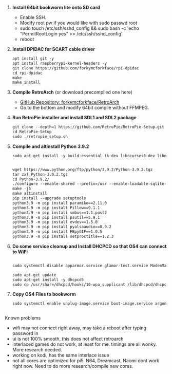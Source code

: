 1. **Install 64bit bookworm lite onto SD card**
   - Enable SSH.
   - Modify root pw if you would like with sudo passwd root
   - sudo touch /etc/ssh/sshd_config && sudo bash -c 'echo "PermitRootLogin yes" >> /etc/ssh/sshd_config'
   - reboot

2. **Install DPIDAC for SCART cable driver**
   ```markdown
   apt install git -y
   apt install raspberrypi-kernel-headers -y
   git clone https://github.com/forkymcforkface/rpi-dpidac
   cd rpi-dpidac
   make
   make install

4. **Compile RetroArch** (or download precompiled one here)
   - [GitHub Repository: forkymcforkface/RetroArch](https://github.com/forkymcforkface/RetroArch)
   - Go to the bottom and modify 64bit compile without FFMPEG.

5. **Run RetroPie installer and install SDL1 and SDL2 package**
    ```markdown 
    git clone --depth=1 https://github.com/RetroPie/RetroPie-Setup.git
    cd RetroPie-Setup
    sudo ./retropie_setup.sh

6. **Compile and altinstall Python 3.9.2**
   ```markdown
   sudo apt-get install -y build-essential tk-dev libncurses5-dev libncursesw5-dev libreadline6-dev libdb5.3-dev libgdbm-dev libsqlite3-dev libssl-dev libbz2-dev libexpat1-dev liblzma-dev zlib1g-dev libffi-dev tar wget   vim systemtap-sdt-dev libsdl1.2-dev libimagequant0 libtiff5-dev libreadline8 librhash0 librole-tiny-perl librsvg2-2 librsvg2-common librtmp-dev librtmp1 librubberband2 libsamplerate0 libsasl2-2 libsasl2-modules-db libsasl2-modules libsdl-image1.2-dev libsdl-image1.2 libsdl-mixer1.2 libsdl-ttf2.0-0 libsdl1.2-dev libsdl1.2debian libsdl2-2.0-0 libsdl2-dev libsdl2-image-2.0-0 libsdl2-image-dev libsdl2-mixer-2.0-0 libsdl2-mixer-dev libsdl2-net-2.0-0 libsdl2-net-dev libsdl2-ttf-2.0-0 libsdl2-ttf-dev

   
   wget https://www.python.org/ftp/python/3.9.2/Python-3.9.2.tgz
   tar zxf Python-3.9.2.tgz
   cd Python-3.9.2/
   ./configure --enable-shared --prefix=/usr --enable-loadable-sqlite-extensions --with-dbmliborder=bdb:gdbm --with-computed-gotos --with-ensurepip --with-system-expat --with-dtrace --with-system-libmpdec --with-system-ffi
   make -j5
   make altinstall
   pip install --upgrade setuptools
   python3.9 -m pip install paramiko==2.11.0
   python3.9 -m pip install Pillow==9.1.1
   python3.9 -m pip install smbus==1.1.post2
   python3.9 -m pip install psutil==5.9.1
   python3.9 -m pip install evdev==1.5.0
   python3.9 -m pip install pyalsaaudio==0.9.2
   python3.9 -m pip install FBpyGIF==1.0.5
   python3.9 -m pip install setproctitle==1.2.3

7. **Do some service cleanup and Install DHCPCD so that OS4 can connect to WiFi**
    ```markdown
    
   sudo systemctl disable apparmor.service glamor-test.service ModemManager.service rpi-eeprom-update.service rp1-test.service triggerhappy.service
   
   sudo apt-get update
   sudo apt-get install -y dhcpcd5
   sudo cp /usr/share/dhcpcd/hooks/10-wpa_supplicant /lib/dhcpcd/dhcpcd-hooks/10-wpa_supplicant

8. **Copy OS4 Files to bookworm**

    
   ```markdown
   sudo systemctl enable unplug-image.service boot-image.service argon-pwr-off.service argon-btn-fan.service



Known problems
- wifi may not connect right away, may take a reboot after typing password in
- ui is not 100% smooth, this does not affect retroarch
- interlaced games do not work, at least for me. timings are all wonky. More research needed.
- working on kodi, has the same interlace issue
- not all cores are optimized for pi5. N64, Dreamcast, Naomi dont work right now. Need to do more research/compile new cores.
